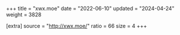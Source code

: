 +++
title = "xwx.moe"
date = "2022-06-10"
updated = "2024-04-24"
weight = 3828

[extra]
source = "http://xwx.moe/"
ratio = 66
size = 4
+++
